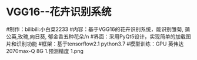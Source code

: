# VGG16--花卉识别系统
#制作：bilibili:小白菜2233
#内容：基于VGG16的花卉识别系统，能识别雏菊, 蒲公英,玫瑰,向日葵, 郁金香五种花朵/n
#界面：采用PyQt5设计，实现简单的加载图片和识别功能
#框架：基于tensorflow2.1 python3.7 
#模型训练：GPU 英伟达2070max-Q 8G
1.预测精度
1.png
